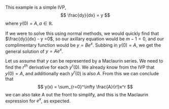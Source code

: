 This example is a simple IVP, $$
\frac{dy}{dx} = y
$$
where $y(0) = A, a \in \mathbb{R}$.

If we were to solve this using normal methods, we would quickly find that $\frac{dy}{dx} - y =0$, so our axillary equation would be $m-1 = 0$, and our complimentary function would be $y = Be^x$. Subbing in $y(0) = A$, we get the general solution of $y= Ae^x$.

Let us assume that $y$ can be represented by a Maclaurin series. We need to find the $r^{th}$ derivative for each $y^r(0)$. We already know from the IVP that $y(0) = A$, and additionally each $y^r(0)$ is also $A$. From this we can conclude that $$
y(x) = \sum_{r=0}^\infty \frac{A}{r!}x^r
$$we can also take A out the front to simplify, and this is the Maclaurin expression for $e^x$, as expected.
